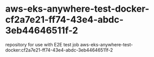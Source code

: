 # aws-eks-anywhere-test-docker-cf2a7e21-ff74-43e4-abdc-3eb44646511f-2
repository for use with E2E test job aws-eks-anywhere-test-docker:cf2a7e21-ff74-43e4-abdc-3eb44646511f-2
